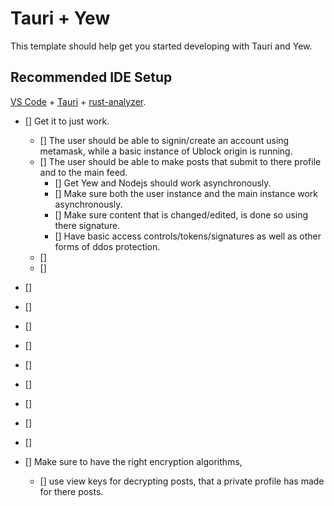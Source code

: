 # Tauri + Yew

This template should help get you started developing with Tauri and Yew.

## Recommended IDE Setup

[VS Code](https://code.visualstudio.com/) + [Tauri](https://marketplace.visualstudio.com/items?itemName=tauri-apps.tauri-vscode) + [rust-analyzer](https://marketplace.visualstudio.com/items?itemName=rust-lang.rust-analyzer).


- [] Get it to just work.
    - [] The user should be able to signin/create an account using metamask, while a basic   instance of Ublock origin is running.
    - [] The user should be able to make posts that submit to there profile and to the main feed. 
        - [] Get Yew and Nodejs should work asynchronously.
        - [] Make sure both the user instance and the main instance work asynchronously.
        - [] Make sure content that is changed/edited, is done so using there signature.
        - [] Have basic access controls/tokens/signatures as well as other forms of ddos protection.
    - [] 
    - []
- []
- []
- []
- []
- []
- []
- []
- []
- []


- [] Make sure to have the right encryption algorithms,
    - [] use view keys for decrypting posts, that a private profile has made for there posts.
